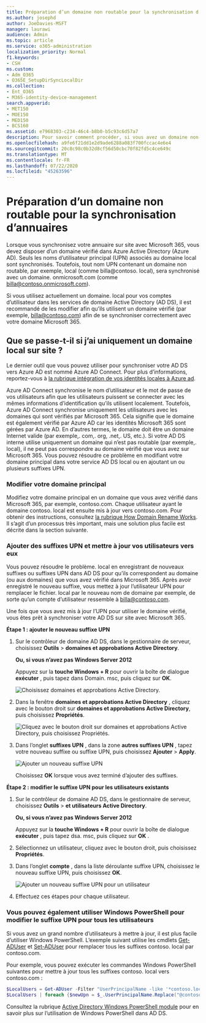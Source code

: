 ```yaml
---
title: Préparation d’un domaine non routable pour la synchronisation d’annuaires
ms.author: josephd
author: JoeDavies-MSFT
manager: laurawi
audience: Admin
ms.topic: article
ms.service: o365-administration
localization_priority: Normal
f1.keywords:
- CSH
ms.custom:
- Adm_O365
- O365E_SetupDirSyncLocalDir
ms.collection:
- Ent_O365
- M365-identity-device-management
search.appverid:
- MET150
- MOE150
- MED150
- BCS160
ms.assetid: e7968303-c234-46c4-b8b0-b5c93c6d57a7
description: Pour savoir comment procéder, si vous avez un domaine non-routale associé à vos utilisateurs locaux avant de procéder à une synchronisation avec Microsoft 365.
ms.openlocfilehash: a9fe6f21dd1e2d9ade6288a083f700fccac4e6e4
ms.sourcegitcommit: 20c8c98c0b32d8cf56d50cbc70f82fd5c4ce649c
ms.translationtype: MT
ms.contentlocale: fr-FR
ms.lasthandoff: 07/22/2020
ms.locfileid: "45263596"
---
```

# <a name="prepare-a-non-routable-domain-for-directory-synchronization"></a>Préparation d’un domaine non routable pour la synchronisation d’annuaires
Lorsque vous synchronisez votre annuaire sur site avec Microsoft 365, vous devez disposer d’un domaine vérifié dans Azure Active Directory (Azure AD). Seuls les noms d’utilisateur principal (UPN) associés au domaine local sont synchronisés. Toutefois, tout nom UPN contenant un domaine non routable, par exemple, local (comme billa@contoso. local), sera synchronisé avec un domaine. onmicrosoft.com (comme billa@contoso.onmicrosoft.com). 

Si vous utilisez actuellement un domaine. local pour vos comptes d’utilisateur dans les services de domaine Active Directory (AD DS), il est recommandé de les modifier afin qu’ils utilisent un domaine vérifié (par exemple, billa@contoso.com) afin de se synchroniser correctement avec votre domaine Microsoft 365.
  
## <a name="what-if-i-only-have-a-local-on-premises-domain"></a>Que se passe-t-il si j’ai uniquement un domaine local sur site ?

Le dernier outil que vous pouvez utiliser pour synchroniser votre AD DS vers Azure AD est nommé Azure AD Connect. Pour plus d’informations, reportez-vous à [la rubrique intégration de vos identités locales à Azure ad](https://docs.microsoft.com/azure/architecture/reference-architectures/identity/azure-ad).
  
Azure AD Connect synchronise le nom d’utilisateur et le mot de passe de vos utilisateurs afin que les utilisateurs puissent se connecter avec les mêmes informations d’identification qu’ils utilisent localement. Toutefois, Azure AD Connect synchronise uniquement les utilisateurs avec les domaines qui sont vérifiés par Microsoft 365. Cela signifie que le domaine est également vérifié par Azure AD car les identités Microsoft 365 sont gérées par Azure AD. En d’autres termes, le domaine doit être un domaine Internet valide (par exemple,. com,. org, .net,. US, etc.). Si votre AD DS interne utilise uniquement un domaine qui n’est pas routable (par exemple,. local), il ne peut pas correspondre au domaine vérifié que vous avez sur Microsoft 365. Vous pouvez résoudre ce problème en modifiant votre domaine principal dans votre service AD DS local ou en ajoutant un ou plusieurs suffixes UPN.
  
### <a name="change-your-primary-domain"></a>**Modifier votre domaine principal**

Modifiez votre domaine principal en un domaine que vous avez vérifié dans Microsoft 365, par exemple, contoso.com. Chaque utilisateur ayant le domaine contoso. local est ensuite mis à jour vers contoso.com. Pour obtenir des instructions, consultez [la rubrique How Domain Rename Works](https://go.microsoft.com/fwlink/p/?LinkId=624174). Il s’agit d’un processus très important, mais une solution plus facile est décrite dans la section suivante.
  
### <a name="add-upn-suffixes-and-update-your-users-to-them"></a>**Ajouter des suffixes UPN et mettre à jour vos utilisateurs vers eux**

Vous pouvez résoudre le problème. local en enregistrant de nouveaux suffixes ou suffixes UPN dans AD DS pour qu’ils correspondent au domaine (ou aux domaines) que vous avez vérifié dans Microsoft 365. Après avoir enregistré le nouveau suffixe, vous mettez à jour l’utilisateur UPN pour remplacer le fichier. local par le nouveau nom de domaine par exemple, de sorte qu’un compte d’utilisateur ressemble à billa@contoso.com.
  
Une fois que vous avez mis à jour l’UPN pour utiliser le domaine vérifié, vous êtes prêt à synchroniser votre AD DS sur site avec Microsoft 365.
  
 **Étape 1 : ajouter le nouveau suffixe UPN**
  
1. Sur le contrôleur de domaine AD DS, dans le gestionnaire de serveur, choisissez **Outils** \> **domaines et approbations Active Directory**.
    
    **Ou, si vous n’avez pas Windows Server 2012**
    
    Appuyez sur la **touche Windows + R** pour ouvrir la boîte de dialogue **exécuter** , puis tapez dans Domain. msc, puis cliquez sur **OK**.
    
    ![Choisissez domaines et approbations Active Directory.](media/46b6e007-9741-44af-8517-6f682e0ac974.png)
  
2. Dans la fenêtre **domaines et approbations Active Directory** , cliquez avec le bouton droit sur **domaines et approbations Active Directory**, puis choisissez **Propriétés**.
    
    ![Cliquez avec le bouton droit sur domaines et approbations Active Directory, puis choisissez Propriétés.](media/39d20812-ffb5-4ba9-8d7b-477377ac360d.png)
  
3. Dans l’onglet **suffixes UPN** , dans la zone **autres suffixes UPN** , tapez votre nouveau suffixe ou suffixe UPN, puis choisissez **Ajouter** \> **Apply**.
    
    ![Ajouter un nouveau suffixe UPN](media/a4aaf919-7adf-469a-b93f-83ef284c0915.PNG)
  
    Choisissez **OK** lorsque vous avez terminé d’ajouter des suffixes. 
    
 **Étape 2 : modifier le suffixe UPN pour les utilisateurs existants**
  
1. Sur le contrôleur de domaine AD DS, dans le gestionnaire de serveur, choisissez **Outils** \> **et utilisateurs Active Directory**.
    
    **Ou, si vous n’avez pas Windows Server 2012**
    
    Appuyez sur la **touche Windows + R** pour ouvrir la boîte de dialogue **exécuter** , puis tapez dsa. msc, puis cliquez sur **OK** .
    
2. Sélectionnez un utilisateur, cliquez avec le bouton droit, puis choisissez **Propriétés**.
    
3. Dans l’onglet **compte** , dans la liste déroulante suffixe UPN, choisissez le nouveau suffixe UPN, puis choisissez **OK**.
    
    ![Ajouter un nouveau suffixe UPN pour un utilisateur](media/54876751-49f0-48cc-b864-2623c4835563.png)
  
4. Effectuez ces étapes pour chaque utilisateur.
    
   
### <a name="you-can-also-use-windows-powershell-to-change-the-upn-suffix-for-all-users"></a>**Vous pouvez également utiliser Windows PowerShell pour modifier le suffixe UPN pour tous les utilisateurs**

Si vous avez un grand nombre d’utilisateurs à mettre à jour, il est plus facile d’utiliser Windows PowerShell. L’exemple suivant utilise les cmdlets [Get-ADUser](https://go.microsoft.com/fwlink/p/?LinkId=624312) et [Set-ADUser](https://go.microsoft.com/fwlink/p/?LinkId=624313) pour remplacer tous les suffixes contoso. local par contoso.com. 

Pour exemple, vous pouvez exécuter les commandes Windows PowerShell suivantes pour mettre à jour tous les suffixes contoso. local vers contoso.com :
    
  ```powershell
  $LocalUsers = Get-ADUser -Filter "UserPrincipalName -like '*contoso.local'" -Properties userPrincipalName -ResultSetSize $null
  $LocalUsers | foreach {$newUpn = $_.UserPrincipalName.Replace("@contoso.local","@contoso.com"); $_ | Set-ADUser -UserPrincipalName $newUpn}
  ```

Consultez la rubrique [Active Directory Windows PowerShell module](https://go.microsoft.com/fwlink/p/?LinkId=624314) pour en savoir plus sur l’utilisation de Windows PowerShell dans AD DS. 

